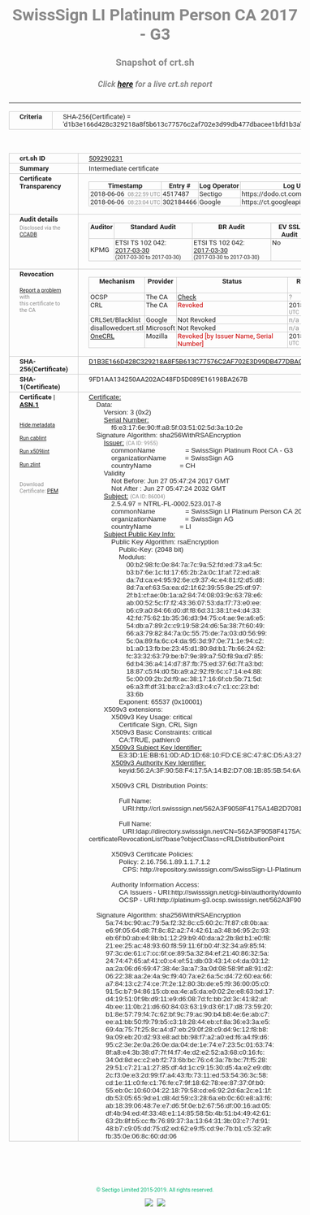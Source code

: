 # SwissSign LI Platinum Person CA 2017 - G3
### Snapshot of crt.sh
##### Click [here](https://crt.sh/?q=D1B3E166D428C329218A8F5B613C77576C2AF702E3D99DB477DBACEE1BFD1B3A) for a live crt.sh report

---
<!DOCTYPE HTML PUBLIC "-//W3C//DTD HTML 4.0 Transitional//EN">
<HTML>
<HEAD>
  <META http-equiv="Content-Type" content="text/html; charset=UTF-8">
  <TITLE>crt.sh | d1b3e166d428c329218a8f5b613c77576c2af702e3d99db477dbacee1bfd1b3a</TITLE>
  <META name="description" content="Free CT Log Certificate Search Tool from Sectigo (formerly Comodo CA)">
  <META name="keywords" content="crt.sh, CT, Certificate Transparency, Certificate Search, SSL Certificate, Sectigo, Comodo CA">
  <LINK href="//fonts.googleapis.com/css?family=Roboto+Mono|Roboto:400,400i,700,700i" rel="stylesheet">
  <STYLE type="text/css">
    a {
      white-space: nowrap;
    }
    body {
      color: #888888;
      font: 12pt Roboto, sans-serif;
      padding-top: 10px;
      text-align: center
    }
    form {
      margin: 0px
    }
    span {
      border-radius: 10px
    }
    span.heading {
      color: #888888;
      font: 12pt Roboto, sans-serif
    }
    span.title {
      background-color: #00B373;
      color: #FFFFFF;
      font: bold 18pt Roboto, sans-serif;
      padding: 0px 5px
    }
    span.text {
      color: #888888;
      font: 10pt Roboto, sans-serif
    }
    span.whiteongrey {
      background-color: #D9D9D6;
      color: #FFFFFF;
      font: bold 18pt Roboto, sans-serif;
      padding: 0px 5px
    }
    table {
      border-collapse: collapse;
      color: #222222;
      font: 10pt Roboto, sans-serif;
      margin-left: auto;
      margin-right: auto
    }
    table.options {
      border: none;
      margin-left: 10px
    }
    td, th {
      border: 1px solid #CCCCCC;
      padding: 0px 2px;
      text-align: left;
      vertical-align: top
    }
    td.outer, th.outer {
      border: 1px solid #CCCCCC;
      padding: 2px 20px;
      text-align: left
    }
    th.heading {
      color: #888888;
      font: bold italic 12pt Roboto, sans-serif;
      padding: 20px 0px 0px;
      text-align: center
    }
    th.options, td.options {
      border: none;
      vertical-align: middle
    }
    td.text {
      font: 10pt "Roboto Mono", sans-serif;
      padding: 2px 20px
    }
    td.heading {
      border: none;
      color: #888888;
      font: 12pt Roboto, sans-serif;
      padding-top: 20px;
      text-align: center
    }
    table.lint td, th {
      text-align: center
    }
    .button {
      background-color: #00B373;
      border-radius: 10px;
      color: #FFFFFF;
      font: bold 13pt Roboto, sans-serif
    }
    .copyright {
      font: 8pt Roboto, sans-serif;
      color: #00B373
    }
    .input {
      border: 1px solid #888888;
      font-weight: bold;
      text-align: center
    }
    .small {
      font: 8pt Roboto, sans-serif;
      color: #888888
    }
    .error {
      background-color: #FFDFDF;
      color: #CC0000;
      font-weight: bold
    }
    .fatal {
      background-color: #0000AA;
      color: #FFFFFF;
      font-weight: bold
    }
    .notice {
      background-color: #FFFFDF;
      color: #606000
    }
    .warning {
      background-color: #FFEFDF;
      color: #DF6000
    }
  </STYLE>
</HEAD>
<BODY>

<TABLE>
  <TR>
    <TH class="outer">Criteria</TH>
    <TD class="outer">SHA-256(Certificate) = 'd1b3e166d428c329218a8f5b613c77576c2af702e3d99db477dbacee1bfd1b3a'</TD>
  </TR>
</TABLE>
<BR>
<TABLE>
  <TR>
    <TH class="outer">crt.sh ID</TH>
    <TD class="outer"><A href="?id=509290231">509290231</A></TD>
  </TR>
  <TR>
    <TH class="outer">Summary</TH>
    <TD class="outer">Intermediate certificate</TD>
  </TR>
  <TR>
    <TH class="outer">Certificate<BR>Transparency</TH>
    <TD class="outer">
<TABLE class="options" style="margin-left:0px">
  <TR>
    <TH>Timestamp</TH>
    <TH>Entry #</TH>
    <TH>Log Operator</TH>
    <TH>Log URL</TH>
  </TR>
  <TR>
    <TD>2018-06-06&nbsp; <FONT class="small">08:22:59 UTC</FONT></TD>
    <TD>4517487</TD>
    <TD>Sectigo</TD>
    <TD>https://dodo.ct.comodo.com</TD>
  </TR>
  <TR>
    <TD>2018-06-06&nbsp; <FONT class="small">08:23:04 UTC</FONT></TD>
    <TD>302184466</TD>
    <TD>Google</TD>
    <TD>https://ct.googleapis.com/rocketeer</TD>
  </TR>
</TABLE>
    </TD>
  </TR>
  <TR>
    <TH class="outer">Audit details<BR>
      <DIV class="small" style="padding-top:3px">Disclosed via the
        <A href="//ccadb-public.secure.force.com/mozilla/PublicAllIntermediateCerts" target="_blank">CCADB</A></DIV>
    </TH>
    <TD class="outer">
<TABLE class="options" style="margin-left:0px">
  <TR>
    <TH>Auditor</TH>
    <TH>Standard Audit</TH>
    <TH>BR Audit</TH>
    <TH>EV SSL Audit</TH>
    <TH>Documents</TH>
    <TH>CCADB</TH>
    <TH>Root Owner / Certificate</TH>
  </TR>
  <TR>
    <TD style="vertical-align:middle">KPMG</TD>
    <TD>ETSI TS 102 042:
      <A href="https://bugzilla.mozilla.org/attachment.cgi?id=8861552" target="_blank">2017-03-30</A>
      <BR><FONT style="font-size:8pt">(2017-03-30 to 2017-03-30)</FONT></TD>
    <TD>ETSI TS 102 042:
      <A href="https://bugzilla.mozilla.org/attachment.cgi?id=8861552" target="_blank">2017-03-30</A>
      <BR><FONT style="font-size:8pt">(2017-03-30 to 2017-03-30)</FONT></TD>
    <TD>No    <TD>
      <A href="http://swisssign.com/repository" target="blank">CP</A>
      <A href="http://repository.swisssign.com/SwissSign-Platinum-CP-CPS.pdf" target="blank">CPS</A>
    </TD>
    <TD><A href="//ccadb.force.com/0011J00001GSfNkQAL" target="_blank">0011J00001GSfNkQAL</A></TD>
    <TD><A href="/?id=11150441">SwissSign AG</A></TD>
  </TR>
</TABLE>
    </TD>
  </TR>
  <TR>
    <TH class="outer">Revocation<BR><BR>
      <DIV class="small" style="padding-top:3px"><A href="?id=509290231&opt=problemreporting">Report a problem</A> with<BR>this certificate to the CA</DIV></TH>
    <TD class="outer">
      <TABLE class="options" style="margin-left:0px">
        <TR>
          <TH>Mechanism</TH>
          <TH>Provider</TH>
          <TH>Status</TH>
          <TH>Revocation Date</TH>
          <TH>Last Observed in CRL</TH>
          <TH>Last Checked <SPAN style="color:#CC0000;vertical-align:middle;font-size:70%;font-weight:normal">(Error)</SPAN></TH>
        </TR>
        <TR>
          <TD>OCSP</TD>
          <TD>The CA</TD>
          <TD><A href="?id=509290231&opt=ocsp">Check</A></TD>
          <TD><SPAN style="color:#888888">?</SPAN></TD>
          <TD><SPAN style="color:#888888">n/a</SPAN></TD>
          <TD><SPAN style="color:#888888">?</SPAN></TD>
        </TR>
        <TR>
          <TD>CRL</TD>
          <TD>The CA</TD>
          <TD><SPAN style="color:#CC0000">Revoked</SPAN></TD><TD>2018-11-14&nbsp; <FONT class="small">15:42:32 UTC</FONT></TD><TD>2019-09-12&nbsp; <FONT class="small">16:13:25 UTC</FONT></TD><TD>2019-12-04&nbsp; <FONT class="small">16:43:51 UTC</FONT></TD>
        </TR>
        <TR>
          <TD>CRLSet/Blacklist</TD>
          <TD>Google</TD>
          <TD>Not Revoked</TD>
          <TD><SPAN style="color:#888888">n/a</SPAN></TD>
          <TD><SPAN style="color:#888888">n/a</SPAN></TD>
          <TD><SPAN style="color:#888888">n/a</SPAN></TD>
        </TR>
        <TR>
          <TD>disallowedcert.stl</TD>
          <TD>Microsoft</TD>
          <TD>Not Revoked</TD>
          <TD><SPAN style="color:#888888">n/a</SPAN></TD>
          <TD><SPAN style="color:#888888">n/a</SPAN></TD>
          <TD><SPAN style="color:#888888">n/a</SPAN></TD>
        </TR>
        <TR>
          <TD><A href="/mozilla-onecrl" target="_blank">OneCRL</A></TD>
          <TD>Mozilla</TD>
          <TD><SPAN style="color:#CC0000">Revoked [by Issuer Name, Serial Number]</SPAN></TD><TD>2018-12-07&nbsp; <FONT class="small">09:51:34 UTC</FONT></TD>
          <TD><SPAN style="color:#888888">n/a</SPAN></TD>
          <TD><SPAN style="color:#888888">n/a</SPAN></TD>
        </TR>
      </TABLE>
    </TD>
  </TR>
  <TR>
    <TH class="outer">SHA-256(Certificate)</TH>
    <TD class="outer"><A href="//censys.io/certificates/d1b3e166d428c329218a8f5b613c77576c2af702e3d99db477dbacee1bfd1b3a">D1B3E166D428C329218A8F5B613C77576C2AF702E3D99DB477DBACEE1BFD1B3A</A></TD>
  </TR>
  <TR>
    <TH class="outer">SHA-1(Certificate)</TH>
    <TD class="outer">9FD1AA134250AA202AC48FD5D089E16198BA267B</TD>
  </TR>
  <TR>
    <TH class="outer">Certificate | <A href="?asn1=509290231">ASN.1</A>
      <SPAN class="small"><BR>
      <BR><BR><A href="?id=509290231&opt=nometadata">Hide metadata</A>
      <BR><BR><A href="?id=509290231&opt=cablint">Run cablint</A>
      <BR><BR><A href="?id=509290231&opt=x509lint">Run x509lint</A>
      <BR><BR><A href="?id=509290231&opt=zlint">Run zlint</A>
      <BR><BR><BR>Download Certificate: <A href="?d=509290231">PEM</A>
      </SPAN>
    </TH>
    <TD class="text"><A href="?d=509290231">Certificate:</A><BR>&nbsp;&nbsp;&nbsp;&nbsp;Data:<BR>&nbsp;&nbsp;&nbsp;&nbsp;&nbsp;&nbsp;&nbsp;&nbsp;Version:&nbsp;3&nbsp;(0x2)<BR>&nbsp;&nbsp;&nbsp;&nbsp;&nbsp;&nbsp;&nbsp;&nbsp;<A href="?serial=00f6e3176e90ffa85f0351025d3a102e">Serial&nbsp;Number:</A><BR>&nbsp;&nbsp;&nbsp;&nbsp;&nbsp;&nbsp;&nbsp;&nbsp;&nbsp;&nbsp;&nbsp;&nbsp;f6:e3:17:6e:90:ff:a8:5f:03:51:02:5d:3a:10:2e<BR>&nbsp;&nbsp;&nbsp;&nbsp;Signature&nbsp;Algorithm:&nbsp;sha256WithRSAEncryption<BR>&nbsp;&nbsp;&nbsp;&nbsp;&nbsp;&nbsp;&nbsp;&nbsp;<A href="?caid=9955">Issuer:</A> <SPAN class="small">(CA ID: 9955)</SPAN><BR>&nbsp;&nbsp;&nbsp;&nbsp;&nbsp;&nbsp;&nbsp;&nbsp;&nbsp;&nbsp;&nbsp;&nbsp;commonName&nbsp;&nbsp;&nbsp;&nbsp;&nbsp;&nbsp;&nbsp;&nbsp;&nbsp;&nbsp;&nbsp;&nbsp;&nbsp;&nbsp;&nbsp;&nbsp;=&nbsp;SwissSign&nbsp;Platinum&nbsp;Root&nbsp;CA&nbsp;-&nbsp;G3<BR>&nbsp;&nbsp;&nbsp;&nbsp;&nbsp;&nbsp;&nbsp;&nbsp;&nbsp;&nbsp;&nbsp;&nbsp;organizationName&nbsp;&nbsp;&nbsp;&nbsp;&nbsp;&nbsp;&nbsp;&nbsp;&nbsp;&nbsp;=&nbsp;SwissSign&nbsp;AG<BR>&nbsp;&nbsp;&nbsp;&nbsp;&nbsp;&nbsp;&nbsp;&nbsp;&nbsp;&nbsp;&nbsp;&nbsp;countryName&nbsp;&nbsp;&nbsp;&nbsp;&nbsp;&nbsp;&nbsp;&nbsp;&nbsp;&nbsp;&nbsp;&nbsp;&nbsp;&nbsp;&nbsp;=&nbsp;CH<BR>&nbsp;&nbsp;&nbsp;&nbsp;&nbsp;&nbsp;&nbsp;&nbsp;Validity<BR>&nbsp;&nbsp;&nbsp;&nbsp;&nbsp;&nbsp;&nbsp;&nbsp;&nbsp;&nbsp;&nbsp;&nbsp;Not&nbsp;Before:&nbsp;Jun&nbsp;27&nbsp;05:47:24&nbsp;2017&nbsp;GMT<BR>&nbsp;&nbsp;&nbsp;&nbsp;&nbsp;&nbsp;&nbsp;&nbsp;&nbsp;&nbsp;&nbsp;&nbsp;Not&nbsp;After&nbsp;:&nbsp;Jun&nbsp;27&nbsp;05:47:24&nbsp;2032&nbsp;GMT<BR>&nbsp;&nbsp;&nbsp;&nbsp;&nbsp;&nbsp;&nbsp;&nbsp;<A href="?caid=86004">Subject:</A> <SPAN class="small">(CA ID: 86004)</SPAN><BR>&nbsp;&nbsp;&nbsp;&nbsp;&nbsp;&nbsp;&nbsp;&nbsp;&nbsp;&nbsp;&nbsp;&nbsp;2.5.4.97&nbsp;=&nbsp;NTRL-FL-0002.523.017-8<BR>&nbsp;&nbsp;&nbsp;&nbsp;&nbsp;&nbsp;&nbsp;&nbsp;&nbsp;&nbsp;&nbsp;&nbsp;commonName&nbsp;&nbsp;&nbsp;&nbsp;&nbsp;&nbsp;&nbsp;&nbsp;&nbsp;&nbsp;&nbsp;&nbsp;&nbsp;&nbsp;&nbsp;&nbsp;=&nbsp;SwissSign&nbsp;LI&nbsp;Platinum&nbsp;Person&nbsp;CA&nbsp;2017&nbsp;-&nbsp;G3<BR>&nbsp;&nbsp;&nbsp;&nbsp;&nbsp;&nbsp;&nbsp;&nbsp;&nbsp;&nbsp;&nbsp;&nbsp;organizationName&nbsp;&nbsp;&nbsp;&nbsp;&nbsp;&nbsp;&nbsp;&nbsp;&nbsp;&nbsp;=&nbsp;SwissSign&nbsp;AG<BR>&nbsp;&nbsp;&nbsp;&nbsp;&nbsp;&nbsp;&nbsp;&nbsp;&nbsp;&nbsp;&nbsp;&nbsp;countryName&nbsp;&nbsp;&nbsp;&nbsp;&nbsp;&nbsp;&nbsp;&nbsp;&nbsp;&nbsp;&nbsp;&nbsp;&nbsp;&nbsp;&nbsp;=&nbsp;LI<BR>&nbsp;&nbsp;&nbsp;&nbsp;&nbsp;&nbsp;&nbsp;&nbsp;<A href="?spkisha256=6b21ca0a0acce8bdc0982dafd9313ded85d371c8bc43b0eeeea71649a9811dd1">Subject&nbsp;Public&nbsp;Key&nbsp;Info:</A><BR>&nbsp;&nbsp;&nbsp;&nbsp;&nbsp;&nbsp;&nbsp;&nbsp;&nbsp;&nbsp;&nbsp;&nbsp;Public&nbsp;Key&nbsp;Algorithm:&nbsp;rsaEncryption<BR>&nbsp;&nbsp;&nbsp;&nbsp;&nbsp;&nbsp;&nbsp;&nbsp;&nbsp;&nbsp;&nbsp;&nbsp;&nbsp;&nbsp;&nbsp;&nbsp;Public-Key:&nbsp;(2048&nbsp;bit)<BR>&nbsp;&nbsp;&nbsp;&nbsp;&nbsp;&nbsp;&nbsp;&nbsp;&nbsp;&nbsp;&nbsp;&nbsp;&nbsp;&nbsp;&nbsp;&nbsp;Modulus:<BR>&nbsp;&nbsp;&nbsp;&nbsp;&nbsp;&nbsp;&nbsp;&nbsp;&nbsp;&nbsp;&nbsp;&nbsp;&nbsp;&nbsp;&nbsp;&nbsp;&nbsp;&nbsp;&nbsp;&nbsp;00:b2:98:fc:0e:84:7a:7c:9a:52:fd:ed:73:a4:5c:<BR>&nbsp;&nbsp;&nbsp;&nbsp;&nbsp;&nbsp;&nbsp;&nbsp;&nbsp;&nbsp;&nbsp;&nbsp;&nbsp;&nbsp;&nbsp;&nbsp;&nbsp;&nbsp;&nbsp;&nbsp;b3:b7:6e:1c:fd:17:65:2b:2a:0c:1f:af:72:ed:a8:<BR>&nbsp;&nbsp;&nbsp;&nbsp;&nbsp;&nbsp;&nbsp;&nbsp;&nbsp;&nbsp;&nbsp;&nbsp;&nbsp;&nbsp;&nbsp;&nbsp;&nbsp;&nbsp;&nbsp;&nbsp;da:7d:ca:e4:95:92:6e:c9:37:4c:e4:81:f2:d5:d8:<BR>&nbsp;&nbsp;&nbsp;&nbsp;&nbsp;&nbsp;&nbsp;&nbsp;&nbsp;&nbsp;&nbsp;&nbsp;&nbsp;&nbsp;&nbsp;&nbsp;&nbsp;&nbsp;&nbsp;&nbsp;8d:7a:ef:63:5a:ea:d2:1f:62:39:55:8e:25:df:97:<BR>&nbsp;&nbsp;&nbsp;&nbsp;&nbsp;&nbsp;&nbsp;&nbsp;&nbsp;&nbsp;&nbsp;&nbsp;&nbsp;&nbsp;&nbsp;&nbsp;&nbsp;&nbsp;&nbsp;&nbsp;2f:b1:cf:ae:0b:1a:a2:84:74:08:03:9c:63:78:e6:<BR>&nbsp;&nbsp;&nbsp;&nbsp;&nbsp;&nbsp;&nbsp;&nbsp;&nbsp;&nbsp;&nbsp;&nbsp;&nbsp;&nbsp;&nbsp;&nbsp;&nbsp;&nbsp;&nbsp;&nbsp;ab:00:52:5c:f7:f2:43:36:07:53:da:f7:73:e0:ee:<BR>&nbsp;&nbsp;&nbsp;&nbsp;&nbsp;&nbsp;&nbsp;&nbsp;&nbsp;&nbsp;&nbsp;&nbsp;&nbsp;&nbsp;&nbsp;&nbsp;&nbsp;&nbsp;&nbsp;&nbsp;b6:c9:a0:84:66:d0:df:f8:6d:31:38:1f:e4:d4:33:<BR>&nbsp;&nbsp;&nbsp;&nbsp;&nbsp;&nbsp;&nbsp;&nbsp;&nbsp;&nbsp;&nbsp;&nbsp;&nbsp;&nbsp;&nbsp;&nbsp;&nbsp;&nbsp;&nbsp;&nbsp;42:fd:75:62:1b:35:36:d3:94:75:c4:ae:9e:a6:e5:<BR>&nbsp;&nbsp;&nbsp;&nbsp;&nbsp;&nbsp;&nbsp;&nbsp;&nbsp;&nbsp;&nbsp;&nbsp;&nbsp;&nbsp;&nbsp;&nbsp;&nbsp;&nbsp;&nbsp;&nbsp;54:db:a7:89:2c:c9:19:58:24:d6:5a:38:7f:60:49:<BR>&nbsp;&nbsp;&nbsp;&nbsp;&nbsp;&nbsp;&nbsp;&nbsp;&nbsp;&nbsp;&nbsp;&nbsp;&nbsp;&nbsp;&nbsp;&nbsp;&nbsp;&nbsp;&nbsp;&nbsp;66:a3:79:82:84:7a:0c:55:75:de:7a:03:d0:56:99:<BR>&nbsp;&nbsp;&nbsp;&nbsp;&nbsp;&nbsp;&nbsp;&nbsp;&nbsp;&nbsp;&nbsp;&nbsp;&nbsp;&nbsp;&nbsp;&nbsp;&nbsp;&nbsp;&nbsp;&nbsp;5c:0a:89:fa:6c:c4:da:95:3d:97:0e:71:1e:94:c2:<BR>&nbsp;&nbsp;&nbsp;&nbsp;&nbsp;&nbsp;&nbsp;&nbsp;&nbsp;&nbsp;&nbsp;&nbsp;&nbsp;&nbsp;&nbsp;&nbsp;&nbsp;&nbsp;&nbsp;&nbsp;b1:a0:13:fb:be:23:45:d1:80:8d:b1:7b:66:24:62:<BR>&nbsp;&nbsp;&nbsp;&nbsp;&nbsp;&nbsp;&nbsp;&nbsp;&nbsp;&nbsp;&nbsp;&nbsp;&nbsp;&nbsp;&nbsp;&nbsp;&nbsp;&nbsp;&nbsp;&nbsp;fc:33:32:63:79:be:b7:9e:89:a7:50:f8:9a:d7:85:<BR>&nbsp;&nbsp;&nbsp;&nbsp;&nbsp;&nbsp;&nbsp;&nbsp;&nbsp;&nbsp;&nbsp;&nbsp;&nbsp;&nbsp;&nbsp;&nbsp;&nbsp;&nbsp;&nbsp;&nbsp;6d:b4:36:a4:14:d7:87:fb:75:ed:37:6d:7f:a3:bd:<BR>&nbsp;&nbsp;&nbsp;&nbsp;&nbsp;&nbsp;&nbsp;&nbsp;&nbsp;&nbsp;&nbsp;&nbsp;&nbsp;&nbsp;&nbsp;&nbsp;&nbsp;&nbsp;&nbsp;&nbsp;18:87:c5:f4:d0:5b:a9:a2:92:f9:6c:c7:14:e4:88:<BR>&nbsp;&nbsp;&nbsp;&nbsp;&nbsp;&nbsp;&nbsp;&nbsp;&nbsp;&nbsp;&nbsp;&nbsp;&nbsp;&nbsp;&nbsp;&nbsp;&nbsp;&nbsp;&nbsp;&nbsp;5c:00:09:2b:2d:f9:ac:38:17:16:6f:cb:5b:71:5d:<BR>&nbsp;&nbsp;&nbsp;&nbsp;&nbsp;&nbsp;&nbsp;&nbsp;&nbsp;&nbsp;&nbsp;&nbsp;&nbsp;&nbsp;&nbsp;&nbsp;&nbsp;&nbsp;&nbsp;&nbsp;e6:a3:ff:df:31:ba:c2:a3:d3:c4:c7:c1:cc:23:bd:<BR>&nbsp;&nbsp;&nbsp;&nbsp;&nbsp;&nbsp;&nbsp;&nbsp;&nbsp;&nbsp;&nbsp;&nbsp;&nbsp;&nbsp;&nbsp;&nbsp;&nbsp;&nbsp;&nbsp;&nbsp;33:6b<BR>&nbsp;&nbsp;&nbsp;&nbsp;&nbsp;&nbsp;&nbsp;&nbsp;&nbsp;&nbsp;&nbsp;&nbsp;&nbsp;&nbsp;&nbsp;&nbsp;Exponent:&nbsp;65537&nbsp;(0x10001)<BR>&nbsp;&nbsp;&nbsp;&nbsp;&nbsp;&nbsp;&nbsp;&nbsp;X509v3&nbsp;extensions:<BR>&nbsp;&nbsp;&nbsp;&nbsp;&nbsp;&nbsp;&nbsp;&nbsp;&nbsp;&nbsp;&nbsp;&nbsp;X509v3&nbsp;Key&nbsp;Usage:&nbsp;critical<BR>&nbsp;&nbsp;&nbsp;&nbsp;&nbsp;&nbsp;&nbsp;&nbsp;&nbsp;&nbsp;&nbsp;&nbsp;&nbsp;&nbsp;&nbsp;&nbsp;Certificate&nbsp;Sign,&nbsp;CRL&nbsp;Sign<BR>&nbsp;&nbsp;&nbsp;&nbsp;&nbsp;&nbsp;&nbsp;&nbsp;&nbsp;&nbsp;&nbsp;&nbsp;X509v3&nbsp;Basic&nbsp;Constraints:&nbsp;critical<BR>&nbsp;&nbsp;&nbsp;&nbsp;&nbsp;&nbsp;&nbsp;&nbsp;&nbsp;&nbsp;&nbsp;&nbsp;&nbsp;&nbsp;&nbsp;&nbsp;CA:TRUE,&nbsp;pathlen:0<BR>&nbsp;&nbsp;&nbsp;&nbsp;&nbsp;&nbsp;&nbsp;&nbsp;&nbsp;&nbsp;&nbsp;&nbsp;<A href="?ski=e33d1ebb610dad1d6810fdce8c478cd5a3274e41">X509v3&nbsp;Subject&nbsp;Key&nbsp;Identifier:</A><BR>&nbsp;&nbsp;&nbsp;&nbsp;&nbsp;&nbsp;&nbsp;&nbsp;&nbsp;&nbsp;&nbsp;&nbsp;&nbsp;&nbsp;&nbsp;&nbsp;E3:3D:1E:BB:61:0D:AD:1D:68:10:FD:CE:8C:47:8C:D5:A3:27:4E:41<BR>&nbsp;&nbsp;&nbsp;&nbsp;&nbsp;&nbsp;&nbsp;&nbsp;&nbsp;&nbsp;&nbsp;&nbsp;<A href="?ski=562a3f9058f4175a14b2d7081b855b546a541a28">X509v3&nbsp;Authority&nbsp;Key&nbsp;Identifier:</A><BR>&nbsp;&nbsp;&nbsp;&nbsp;&nbsp;&nbsp;&nbsp;&nbsp;&nbsp;&nbsp;&nbsp;&nbsp;&nbsp;&nbsp;&nbsp;&nbsp;keyid:56:2A:3F:90:58:F4:17:5A:14:B2:D7:08:1B:85:5B:54:6A:54:1A:28<BR><BR>&nbsp;&nbsp;&nbsp;&nbsp;&nbsp;&nbsp;&nbsp;&nbsp;&nbsp;&nbsp;&nbsp;&nbsp;X509v3&nbsp;CRL&nbsp;Distribution&nbsp;Points:&nbsp;<BR><BR>&nbsp;&nbsp;&nbsp;&nbsp;&nbsp;&nbsp;&nbsp;&nbsp;&nbsp;&nbsp;&nbsp;&nbsp;&nbsp;&nbsp;&nbsp;&nbsp;Full&nbsp;Name:<BR>&nbsp;&nbsp;&nbsp;&nbsp;&nbsp;&nbsp;&nbsp;&nbsp;&nbsp;&nbsp;&nbsp;&nbsp;&nbsp;&nbsp;&nbsp;&nbsp;&nbsp;&nbsp;URI:http://crl.swisssign.net/562A3F9058F4175A14B2D7081B855B546A541A28<BR><BR>&nbsp;&nbsp;&nbsp;&nbsp;&nbsp;&nbsp;&nbsp;&nbsp;&nbsp;&nbsp;&nbsp;&nbsp;&nbsp;&nbsp;&nbsp;&nbsp;Full&nbsp;Name:<BR>&nbsp;&nbsp;&nbsp;&nbsp;&nbsp;&nbsp;&nbsp;&nbsp;&nbsp;&nbsp;&nbsp;&nbsp;&nbsp;&nbsp;&nbsp;&nbsp;&nbsp;&nbsp;URI:ldap://directory.swisssign.net/CN=562A3F9058F4175A14B2D7081B855B546A541A28%2CO=SwissSign%2CC=CH?certificateRevocationList?base?objectClass=cRLDistributionPoint<BR><BR>&nbsp;&nbsp;&nbsp;&nbsp;&nbsp;&nbsp;&nbsp;&nbsp;&nbsp;&nbsp;&nbsp;&nbsp;X509v3&nbsp;Certificate&nbsp;Policies:&nbsp;<BR>&nbsp;&nbsp;&nbsp;&nbsp;&nbsp;&nbsp;&nbsp;&nbsp;&nbsp;&nbsp;&nbsp;&nbsp;&nbsp;&nbsp;&nbsp;&nbsp;Policy:&nbsp;2.16.756.1.89.1.1.7.1.2<BR>&nbsp;&nbsp;&nbsp;&nbsp;&nbsp;&nbsp;&nbsp;&nbsp;&nbsp;&nbsp;&nbsp;&nbsp;&nbsp;&nbsp;&nbsp;&nbsp;&nbsp;&nbsp;CPS:&nbsp;http://repository.swisssign.com/SwissSign-LI-Platinum-CP-CPS.pdf<BR><BR>&nbsp;&nbsp;&nbsp;&nbsp;&nbsp;&nbsp;&nbsp;&nbsp;&nbsp;&nbsp;&nbsp;&nbsp;Authority&nbsp;Information&nbsp;Access:&nbsp;<BR>&nbsp;&nbsp;&nbsp;&nbsp;&nbsp;&nbsp;&nbsp;&nbsp;&nbsp;&nbsp;&nbsp;&nbsp;&nbsp;&nbsp;&nbsp;&nbsp;CA&nbsp;Issuers&nbsp;-&nbsp;URI:http://swisssign.net/cgi-bin/authority/download/562A3F9058F4175A14B2D7081B855B546A541A28<BR>&nbsp;&nbsp;&nbsp;&nbsp;&nbsp;&nbsp;&nbsp;&nbsp;&nbsp;&nbsp;&nbsp;&nbsp;&nbsp;&nbsp;&nbsp;&nbsp;OCSP&nbsp;-&nbsp;URI:http://platinum-g3.ocsp.swisssign.net/562A3F9058F4175A14B2D7081B855B546A541A28<BR><BR>&nbsp;&nbsp;&nbsp;&nbsp;Signature&nbsp;Algorithm:&nbsp;sha256WithRSAEncryption<BR>&nbsp;&nbsp;&nbsp;&nbsp;&nbsp;&nbsp;&nbsp;&nbsp;&nbsp;5a:74:bc:90:ac:79:5a:f2:32:8c:c5:60:2c:7f:87:c8:0b:aa:<BR>&nbsp;&nbsp;&nbsp;&nbsp;&nbsp;&nbsp;&nbsp;&nbsp;&nbsp;e6:9f:05:64:d8:7f:8c:82:a2:74:42:61:a3:48:b6:95:2c:93:<BR>&nbsp;&nbsp;&nbsp;&nbsp;&nbsp;&nbsp;&nbsp;&nbsp;&nbsp;eb:6f:b0:ab:e4:8b:b1:12:29:b9:40:da:a2:2b:8d:b1:e0:f8:<BR>&nbsp;&nbsp;&nbsp;&nbsp;&nbsp;&nbsp;&nbsp;&nbsp;&nbsp;21:ee:25:ac:48:93:60:f8:59:11:6f:b0:4f:32:34:a9:85:f4:<BR>&nbsp;&nbsp;&nbsp;&nbsp;&nbsp;&nbsp;&nbsp;&nbsp;&nbsp;97:3c:de:61:c7:cc:6f:ce:89:5a:32:84:ef:21:40:86:32:5a:<BR>&nbsp;&nbsp;&nbsp;&nbsp;&nbsp;&nbsp;&nbsp;&nbsp;&nbsp;24:74:47:65:af:41:c0:c4:ef:51:db:03:43:14:c4:da:03:12:<BR>&nbsp;&nbsp;&nbsp;&nbsp;&nbsp;&nbsp;&nbsp;&nbsp;&nbsp;aa:2a:06:d6:69:47:38:4e:3a:a7:3a:0d:08:58:9f:a8:91:d2:<BR>&nbsp;&nbsp;&nbsp;&nbsp;&nbsp;&nbsp;&nbsp;&nbsp;&nbsp;06:22:38:aa:2e:4a:9c:f9:40:7a:e2:6a:5c:d4:72:60:ea:66:<BR>&nbsp;&nbsp;&nbsp;&nbsp;&nbsp;&nbsp;&nbsp;&nbsp;&nbsp;a7:84:13:c2:74:ce:7f:2e:12:80:3b:de:e5:f9:36:00:05:c0:<BR>&nbsp;&nbsp;&nbsp;&nbsp;&nbsp;&nbsp;&nbsp;&nbsp;&nbsp;91:5c:b7:94:86:15:cb:ea:4e:a5:da:e0:02:2e:e8:63:bd:17:<BR>&nbsp;&nbsp;&nbsp;&nbsp;&nbsp;&nbsp;&nbsp;&nbsp;&nbsp;d4:19:51:0f:9b:d9:11:e9:d6:08:7d:fc:bb:2d:3c:41:82:af:<BR>&nbsp;&nbsp;&nbsp;&nbsp;&nbsp;&nbsp;&nbsp;&nbsp;&nbsp;4b:ee:11:0b:21:d6:60:84:03:63:19:d3:6f:17:d8:73:59:20:<BR>&nbsp;&nbsp;&nbsp;&nbsp;&nbsp;&nbsp;&nbsp;&nbsp;&nbsp;b1:8e:57:79:f4:7c:62:bf:9c:79:ac:90:b4:b8:4e:6e:ab:c7:<BR>&nbsp;&nbsp;&nbsp;&nbsp;&nbsp;&nbsp;&nbsp;&nbsp;&nbsp;ee:a1:bb:50:f9:79:b5:c3:18:28:44:eb:cf:8a:36:e3:3a:e5:<BR>&nbsp;&nbsp;&nbsp;&nbsp;&nbsp;&nbsp;&nbsp;&nbsp;&nbsp;69:4a:75:7f:25:8c:a4:d7:eb:29:0f:28:c9:d4:9c:12:f8:b8:<BR>&nbsp;&nbsp;&nbsp;&nbsp;&nbsp;&nbsp;&nbsp;&nbsp;&nbsp;9a:09:eb:20:d2:93:e8:ad:bb:98:f7:a2:a0:ed:f6:a4:f9:d6:<BR>&nbsp;&nbsp;&nbsp;&nbsp;&nbsp;&nbsp;&nbsp;&nbsp;&nbsp;95:c2:3e:2e:0a:26:0e:da:04:de:1e:74:e7:23:5c:01:63:74:<BR>&nbsp;&nbsp;&nbsp;&nbsp;&nbsp;&nbsp;&nbsp;&nbsp;&nbsp;8f:a8:e4:3b:38:d7:7f:f4:f7:4e:d2:e2:52:a3:68:c0:16:fc:<BR>&nbsp;&nbsp;&nbsp;&nbsp;&nbsp;&nbsp;&nbsp;&nbsp;&nbsp;34:0d:8d:ec:c2:eb:f2:73:6b:bc:76:c4:3a:7b:bc:7f:f5:28:<BR>&nbsp;&nbsp;&nbsp;&nbsp;&nbsp;&nbsp;&nbsp;&nbsp;&nbsp;29:51:c7:21:a1:27:85:df:4d:1c:c9:15:30:d5:4a:e2:e9:db:<BR>&nbsp;&nbsp;&nbsp;&nbsp;&nbsp;&nbsp;&nbsp;&nbsp;&nbsp;2c:f3:0e:e3:2d:99:f7:a4:43:fb:73:11:ed:53:54:36:3c:58:<BR>&nbsp;&nbsp;&nbsp;&nbsp;&nbsp;&nbsp;&nbsp;&nbsp;&nbsp;cd:1e:11:c0:fe:c1:76:fe:c7:9f:18:62:78:ee:87:37:0f:b0:<BR>&nbsp;&nbsp;&nbsp;&nbsp;&nbsp;&nbsp;&nbsp;&nbsp;&nbsp;55:eb:0c:10:60:04:22:18:79:58:cd:e6:92:2d:6a:2c:e1:1f:<BR>&nbsp;&nbsp;&nbsp;&nbsp;&nbsp;&nbsp;&nbsp;&nbsp;&nbsp;db:53:05:65:9d:e1:d8:4d:59:c3:28:6a:eb:0c:60:e8:a3:f6:<BR>&nbsp;&nbsp;&nbsp;&nbsp;&nbsp;&nbsp;&nbsp;&nbsp;&nbsp;ab:18:39:06:48:7e:e7:d6:5f:0e:b2:67:56:df:00:16:ad:05:<BR>&nbsp;&nbsp;&nbsp;&nbsp;&nbsp;&nbsp;&nbsp;&nbsp;&nbsp;df:4b:94:ed:4f:33:48:e1:14:85:58:5b:4b:51:b4:49:42:61:<BR>&nbsp;&nbsp;&nbsp;&nbsp;&nbsp;&nbsp;&nbsp;&nbsp;&nbsp;63:2b:8f:b5:cc:fb:76:89:37:3a:13:64:31:3b:03:c7:7d:91:<BR>&nbsp;&nbsp;&nbsp;&nbsp;&nbsp;&nbsp;&nbsp;&nbsp;&nbsp;48:b7:c9:05:dd:75:d2:ed:62:e9:f5:cd:9e:7b:b1:c5:32:a9:<BR>&nbsp;&nbsp;&nbsp;&nbsp;&nbsp;&nbsp;&nbsp;&nbsp;&nbsp;fb:35:0e:06:8c:60:dd:06<BR>    </TD>
  </TR>
</TABLE>

  <BR><BR><BR>

  <P class="copyright">&copy; Sectigo Limited 2015-2019. All rights reserved.</P>
  <DIV>
    <A href="https://sectigo.com/"><IMG src="/sectigo_s.png"></A>
    &nbsp;<A href="https://github.com/crtsh"><IMG src="/GitHub-Mark-32px.png"></A>
  </DIV>
</BODY>
</HTML>
